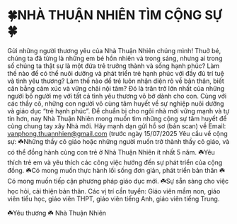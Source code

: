 # 🍀NHÀ THUẬN NHIÊN TÌM CỘNG SỰ🍀

Gửi những người thương yêu của Nhà Thuận Nhiên chúng mình! 
Thuở bé, chúng ta đã từng là những em bé hồn nhiên và trong sáng, nhưng ai trong số chúng ta thật sự là một đứa trẻ trưởng thành và sống hạnh phúc? Làm thế nào để có thể nuôi dưỡng và phát triển trẻ hạnh phúc với đầy đủ trí tuệ và tình yêu thương? Làm thế nào để trẻ luôn nhận diện rõ về bản thân, biết cân bằng cảm xúc và vững chãi nội tâm? Đó là trăn trở lớn nhất của những người bố người mẹ với tất cả tình yêu thương vô bờ dành cho con. Cùng với các thầy cô, những con người vô cùng tâm huyết về sự nghiệp nuôi dưỡng và giáo dục “trẻ hạnh phúc”.
Để chuẩn bị cho ngôi nhà mới vững mạnh và tự tin hơn, nay Nhà Thuận Nhiên mong muốn tìm những cộng sự tâm huyết để cùng chung tay xây Nhà mới.
Hãy mạnh dạn gửi hồ sơ (bản scan) về Email: vanphong.thuannhien@gmail.com (trước ngày 15/07/2025
Yêu cầu về cộng sự:
☘️Những thầy cô giáo hoặc những người muốn trở thành thầy cô giáo, và có thể đồng hành cùng con trẻ ở Nhà Thuận Nhiên ít nhất 5 năm.
☘️Yêu thích trẻ em và yêu thích các công việc hướng đến sự phát triển của cộng đồng.
☘️Có mong muốn thực hành lối sống đơn giản, phát triển bản thân
☘️Có mong muốn tiếp cận phương pháp giáo dục mới.
☘️Sự sẵn sàng cho việc học hỏi, cải thiện bản thân.
Các vị trí cần tuyển: Giáo viên mầm non, giáo viên tiểu học, giáo viên THPT, giáo viên tiếng Anh, giáo viên tiếng Trung.

 ☘️Yêu thương ☘️
Nhà Thuận Nhiên
